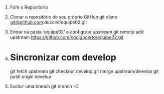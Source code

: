 1. Fork o Repositorio

2. Clonar o repositório do seu próprio GitHub
   git clone git@github.com:duccini/equipe02.git

3. Entrar na pasta 'equipe02' e configurar upstream
   git remote add upstream https://github.com/codigocerto/equipe02.git

4. # Sincronizar com develop

   git fetch upstream
   git checkout develop
   git merge upstream/develop
   git push origin develop

5. Excluir uma branch
   git branch -D <nome-branch>
